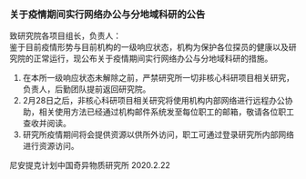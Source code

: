 <h3 class="text-center">关于疫情期间实行网络办公与分地域科研的公告</h3>

[title]: <> (关于疫情期间实行网络办公与分地域科研的公告)
[time]: <> (2020-02-22)

致研究院各项目组长，负责人：     
鉴于目前疫情形势与目前机构的一级响应状态，机构为保护各位探员的健康以及研究院的正常运行，现公布关于疫情期间实行网络办公与分地域科研的措施。

1. 在本所一级响应状态未解除之前，严禁研究所一切非核心科研项目相关研究，负责人，后勤团队提前返回研究院。        
2. 2月28日之后，非核心科研项目相关研究将使用机构内部网络进行远程办公协助，相关使用方法已经通过机构邮件系统发至每位职工的邮箱，敬请各位职工查收并阅读。    
3. 研究所疫情期间将会提供资源以供所外访问，职工可通过登录研究所内部网络进行资源访问。      

尼安提克计划中国奇异物质研究所
2020.2.22
